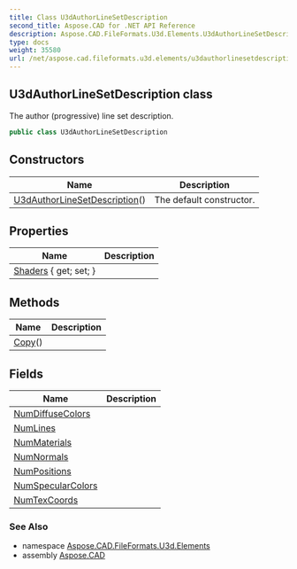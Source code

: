 ```yaml
---
title: Class U3dAuthorLineSetDescription
second_title: Aspose.CAD for .NET API Reference
description: Aspose.CAD.FileFormats.U3d.Elements.U3dAuthorLineSetDescription class. The author progressive line set description
type: docs
weight: 35580
url: /net/aspose.cad.fileformats.u3d.elements/u3dauthorlinesetdescription/
---
```

## U3dAuthorLineSetDescription class

The author (progressive) line set description.

```csharp
public class U3dAuthorLineSetDescription
```

## Constructors

| Name | Description |
| --- | --- |
| [U3dAuthorLineSetDescription](u3dauthorlinesetdescription/)() | The default constructor. |

## Properties

| Name | Description |
| --- | --- |
| [Shaders](../../aspose.cad.fileformats.u3d.elements/u3dauthorlinesetdescription/shaders/) { get; set; } |  |

## Methods

| Name | Description |
| --- | --- |
| [Copy](../../aspose.cad.fileformats.u3d.elements/u3dauthorlinesetdescription/copy/)() |  |

## Fields

| Name | Description |
| --- | --- |
| [NumDiffuseColors](../../aspose.cad.fileformats.u3d.elements/u3dauthorlinesetdescription/numdiffusecolors/) |  |
| [NumLines](../../aspose.cad.fileformats.u3d.elements/u3dauthorlinesetdescription/numlines/) |  |
| [NumMaterials](../../aspose.cad.fileformats.u3d.elements/u3dauthorlinesetdescription/nummaterials/) |  |
| [NumNormals](../../aspose.cad.fileformats.u3d.elements/u3dauthorlinesetdescription/numnormals/) |  |
| [NumPositions](../../aspose.cad.fileformats.u3d.elements/u3dauthorlinesetdescription/numpositions/) |  |
| [NumSpecularColors](../../aspose.cad.fileformats.u3d.elements/u3dauthorlinesetdescription/numspecularcolors/) |  |
| [NumTexCoords](../../aspose.cad.fileformats.u3d.elements/u3dauthorlinesetdescription/numtexcoords/) |  |

### See Also

* namespace [Aspose.CAD.FileFormats.U3d.Elements](../../aspose.cad.fileformats.u3d.elements/)
* assembly [Aspose.CAD](../../)


